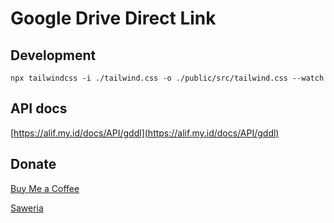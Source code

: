 # Google Drive Direct Link

## Development

```
npx tailwindcss -i ./tailwind.css -o ./public/src/tailwind.css --watch
```

## API docs

[https://alif.my.id/docs/API/gddl](https://alif.my.id/docs/API/gddl)

## Donate

[Buy Me a Coffee](https://www.buymeacoffee.com/alifblog)

[Saweria](https://saweria.co/alifm)